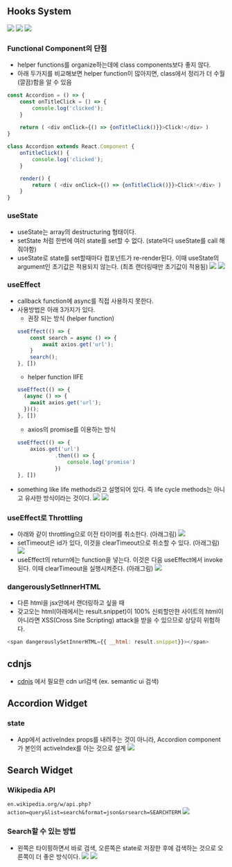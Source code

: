 ## Hooks System
![](./img/hooks_system.png)
![](./img/primitive_hooks.png)
![](./img/custom_hook.png)
### Functional Component의 단점
- helper functions를 organize하는데에 class components보다 좋지 않다.
- 아래 두가지를 비교해보면 helper function이 많아지면, class에서 정리가 더 수월(깔끔)함을 알 수 있음
```js
const Accordion = () => {
    const onTitleClick = () => {
        console.log('clicked');
    }
    
    return ( <div onClick={() => {onTitleClick()}}>Click!</div> )
}
```
```js
class Accordion extends React.Component {
    onTitleClick() {
        console.log('clicked');
    }

    render() {
        return ( <div onClick={() => {onTitleClick()}}>Click!</div> )
    }
}
```
### useState
- useState는 array의 destructuring 형태이다.
- setState 처럼 한번에 여러 state를 set할 수 없다. (state마다 useState를 call 해줘야함)
- useState로 state를 set할때마다 컴포넌트가 re-render된다. 이때 useState의 argument인 초기값은 적용되지 않는다. (최초 랜더링때만 초기값이 적용됨)
![](./img/useState.png)
![](./img/useState_compare.png)
  
### useEffect
- callback function에 async를 직접 사용하지 못한다.
- 사용방법은 아래 3가지가 있다.
  - 권장 되는 방식 (helper function)
  ```js
  useEffect(() => {
      const search = async () => {
          await axios.get('url');
      }
      search();
  }, [])
  ```
  - helper function IIFE
  ```js
  useEffect(() => {
    (async () => {
      await axios.get('url');
    })();
  }, [])
  ```
  - axios의 promise를 이용하는 방식
  ```js
  useEffect(() => {
      axios.get('url')
              .then(() => {
                  console.log('promise')
              })
  }, [])
  ```
- something like life methods라고 설명되어 있다. 즉 life cycle methods는 아니고 유사한 방식이라는 것이다.
![](./img/useEffect.png)
![](./img/useEffect_render.png)
  
### useEffect로 Throttling
- 아래와 같이 throttling으로 이전 타이머를 취소한다. (아래그림)
![](./img/throttling.png)
- setTimeout은 id가 있다, 이것을 clearTimeout으로 취소할 수 있다. (아래그림)
![](./img/setTimeout.png)
- useEffect의 return에는 function을 넣는다. 이것은 다음 useEffect에서 invoke된다. 이때 clearTimeout을 실행시켜준다. (아래그림)
![](./img/cleanup_func.png)

  
### dangerouslySetInnerHTML
- 다른 html을 jsx안에서 랜더링하고 싶을 때
- 갖고오는 html(아래에서는 result.snippet)이 100% 신뢰할만한 사이트의 html이 아니라면 XSS(Cross Site Scripting) attack을 받을 수 있으므로 상당히 위험하다.
```js
<span dangerouslySetInnerHTML={{ __html: result.snippet}}></span>
```

## cdnjs
- [cdnjs](https://cdnjs.com/) 에서 필요한 cdn url검색 (ex. semantic ui 검색)

## Accordion Widget
### state
- App에서 activeIndex props를 내려주는 것이 아니라, Accordion component가 본인의 activeIndex를 아는 것으로 설계
![](./img/accordion.png)
  
## Search Widget
### Wikipedia API
`en.wikipedia.org/w/api.php?action=query&list=search&format=json&srsearch=SEARCHTERM`
![](./img/search_widget.png)
### Search할 수 있는 방법 
- 왼쪽은 타이핑하면서 바로 검색, 오른쪽은 state로 저장한 후에 검색하는 것으로 오른쪽이 더 좋은 방식이다.
  ![](./img/search_options.png)
  ![](./img/search_options_difference.png)